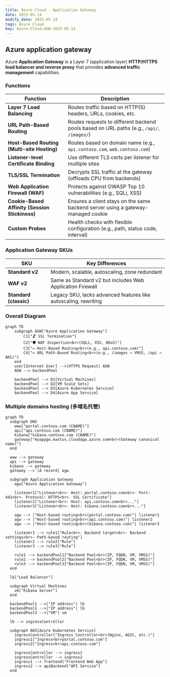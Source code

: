 ```yaml
---
title: Azure Cloud - Application Gateway
date: 2025-05-14
modify_date: 2025-05-14
tags: Azure Cloud
key: Azure-Cloud-AGW-2025-05-14
---
```


## Azure application gateway

Azure **Application Gateway** is a Layer 7 (application layer) **HTTP/HTTPS load balancer and reverse proxy** that provides **advanced traffic management** capabilities.

<!--more-->

### Functions

| Function                                       | Description                                                                               |
| ---------------------------------------------- | ----------------------------------------------------------------------------------------- |
| **Layer 7 Load Balancing**                     | Routes traffic based on HTTP(S) headers, URLs, cookies, etc.                              |
| **URL Path-Based Routing**                     | Routes requests to different backend pools based on URL paths (e.g., `/api/`, `/images/`) |
| **Host-Based Routing (Multi-site Hosting)**    | Routes based on domain name (e.g., `api.contoso.com`, `web.contoso.com`)                  |
| **Listener-level Certificate Binding** | Use different TLS certs per listener for multiple sites              |
| **TLS/SSL Termination**                | Decrypts SSL traffic at the gateway (offloads CPU from backends)     |
| **Web Application Firewall (WAF)**     | Protects against OWASP Top 10 vulnerabilities (e.g., SQLi, XSS)      |
| **Cookie-Based Affinity (Session Stickiness)** | Ensures a client stays on the same backend server using a gateway-managed cookie          |
| **Custom Probes**                              | Health checks with flexible configuration (e.g., path, status code, interval)             |

### Application Gateway SKUs

| SKU                    | Key Differences                                                 |
| ---------------------- | --------------------------------------------------------------- |
| **Standard v2**        | Modern, scalable, autoscaling, zone redundant                   |
| **WAF v2**             | Same as Standard v2 but includes Web Application Firewall       |
| **Standard (classic)** | Legacy SKU, lacks advanced features like autoscaling, rewriting |

### Overall Diagram

```mermaid
graph TD
    subgraph AGW["Azure Application Gateway"]
        C1["🔓 SSL Termination"]
        C2["🛡️ WAF Inspection<br>(SQLi, XSS, DDoS)"]
        C3["↔️ Host-Based Routing<br>(e.g., api.contoso.com)"]
        C4["↔️ URL Path-Based Routing<br>(e.g., /images → VMSS, /api → AKS)"]
    end
    user[Internet User] -->|HTTPS Request| AGW
    AGW --> backendPool

    backendPool --> D1[Virtual Machines]
    backendPool --> D2[VM Scale Sets]
    backendPool --> D3[Azure Kubernetes Service]
    backendPool --> D4[Azure App Service]
```

### Multiple domains hosting (多域名托管)

```mermaid
graph TD
  subgraph DNS
    www["portal.contoso.com (CNAME)"]
    api["api.contoso.com (CNAME)"]
    kibana["kibana.contoso.com (CNAME)"]
    gateway["myappgw.eastus.cloudapp.azure.com<br>(Gateway canonical name)"]
  end

  www --> gateway
  api --> gateway
  kibana --> gateway
  gateway --> |A record| agw

  subgraph Application Gateway
    agw["Azure Application Gateway"]

    listener1["Listener<br>- Host: portal.contoso.com<br>- Port: 443<br>- Protocol: HTTPS<br>- SSL Certificate"]
    listener2["Listener<br>- Host: api.contoso.com<br>..."]
    listener3["Listener<br>- Host: kibana.contoso.com<br>..."]

    agw --> |"Host-based routing<br>(portal.contoso.com)"| listener1
    agw --> |"Host-based routing<br>(api.contoso.com)"| listener2
    agw --> |"Host-based routing<br>(kibana.contoso.com)"| listener3

    listener1 --> rule1["Rule<br>- Backend target<br>- Backend settings<br>- Path-based routing"]
    listener2 --> rule2["Rule"]
    listener3 --> rule3["Rule"]

    rule1 --> backendPool1["Backend Pool<br>(IP, FQDN, VM, VMSS)"]
    rule2 --> backendPool2["Backend Pool<br>(IP, FQDN, VM, VMSS)"]
    rule3 --> backendPool3["Backend Pool<br>(IP, FQDN, VM, VMSS)"]
  end

  lb["Load Balancer"]

  subgraph Virtual Machines
    vm["Kibana Server"]
  end

  backendPool1 -->|"IP address"| lb
  backendPool2 -->|"IP address"| lb
  backendPool3 -->|"VM"| vm

  lb --> ingressController

  subgraph AKS[Azure Kubernetes Service]
    ingressController["Ingress Controller<br>(Nginx, AGIC, etc.)"]
    ingress1["Ingress<br>portal.contoso.com"]
    ingress2["Ingress<br>api.contoso.com"]

    ingressController --> ingress1
    ingressController --> ingress2
    ingress1 --> frontend["Frontend Web App"]
    ingress2 --> apiBackend["API Service"]
  end
```